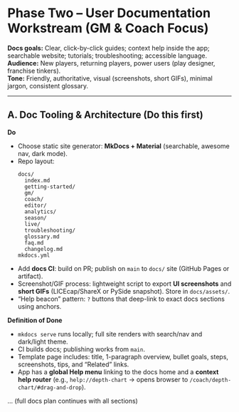 # Phase Two – User Documentation Workstream (GM & Coach Focus)

**Docs goals:** Clear, click-by-click guides; context help inside the app; searchable website; tutorials; troubleshooting; accessible language.  
**Audience:** New players, returning players, power users (play designer, franchise tinkers).  
**Tone:** Friendly, authoritative, visual (screenshots, short GIFs), minimal jargon, consistent glossary.

---

## A. Doc Tooling & Architecture (Do this first)

**Do**
- Choose static site generator: **MkDocs + Material** (searchable, awesome nav, dark mode).
- Repo layout:
  ```
  docs/
    index.md
    getting-started/
    gm/
    coach/
    editor/
    analytics/
    season/
    live/
    troubleshooting/
    glossary.md
    faq.md
    changelog.md
  mkdocs.yml
  ```
- Add **docs CI**: build on PR; publish on `main` to `docs/` site (GitHub Pages or artifact).
- Screenshot/GIF process: lightweight script to export **UI screenshots** and **short GIFs** (LICEcap/ShareX or PySide snapshot). Store in `docs/assets/`.
- “Help beacon” pattern: `?` buttons that deep-link to exact docs sections using anchors.

**Definition of Done**
- `mkdocs serve` runs locally; full site renders with search/nav and dark/light theme.  
- CI builds docs; publishing works from `main`.  
- Template page includes: title, 1-paragraph overview, bullet goals, steps, screenshots, tips, and “Related” links.  
- App has a **global Help menu** linking to the docs home and a **context help router** (e.g., `help://depth-chart` → opens browser to `/coach/depth-chart/#drag-and-drop`).

... (full docs plan continues with all sections)
